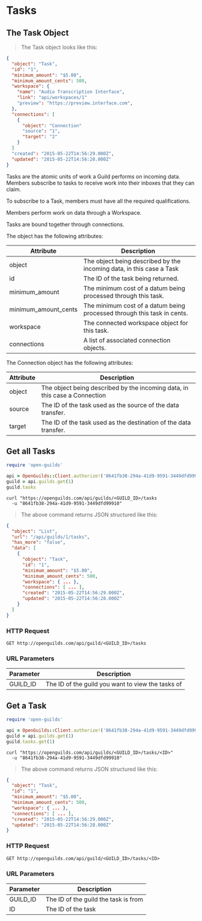 # Tasks

## The Task Object
> The Task object looks like this:

```json
{
  "object": "Task",
  "id": "1",
  "minimum_amount": "$5.00",
  "minimum_amount_cents": 500,
  "workspace": {
    "name": "Audio Transcription Interface",
    "link": "api/workspaces/1"
    "preview": "https://preview.interface.com",
  },
  "connections": [
    {
      "object": "Connection"
      "source": "1",
      "target": "2"
    }
  ]
  "created": "2015-05-22T14:56:29.000Z",
  "updated": "2015-05-22T14:56:28.000Z"
}
```

Tasks are the atomic units of work a Guild performs on incoming data.
Members subscribe to tasks to receive work into their inboxes that they can
claim.

To subscribe to a Task, members must have all the required qualifications.

Members perform work on data through a Workspace.

Tasks are bound together through connections.


The object has the following attributes:

Attribute | Description
--------- | -----------
object | The object being described by the incoming data, in this case a Task
id | The ID of the task being returned.
minimum_amount | The minimum cost of a datum being processed through this task.
minimum_amount_cents | The minimum cost of a datum being processed through this task in cents.
workspace | The connected workspace object for this task.
connections | A list of associated connection objects.


The Connection object has the following attributes:

Attribute | Description
--------- | -----------
object | The object being described by the incoming data, in this case a Connection
source | The ID of the task used as the source of the data transfer.
target | The ID of the task used as the destination of the data transfer.


## Get all Tasks
```ruby
require 'open-guilds'

api = OpenGuilds::Client.authorize!('8641fb38-294a-41d9-9591-3449dfd99910')
guild = api.guilds.get(1)
guild.tasks
```

```shell
curl "https://openguilds.com/api/guilds/<GUILD_ID>/tasks
  -u "8641fb38-294a-41d9-9591-3449dfd99910"
```

> The above command returns JSON structured like this:

```json
{
  "object": "List",
  "url": "/api/guilds/1/tasks",
  "has_more": "false",
  "data": [
    {
      "object": "Task",
      "id": "1",
      "minimum_amount": "$5.00",
      "minimum_amount_cents": 500,
      "workspace": { ... },
      "connections": [ ... ],
      "created": "2015-05-22T14:56:29.000Z",
      "updated": "2015-05-22T14:56:28.000Z"
    }
  ]
}

```

### HTTP Request

`GET http://openguilds.com/api/guild/<GUILD_ID>/tasks`

### URL Parameters

Parameter | Description
--------- | -----------
GUILD_ID | The ID of the guild you want to view the tasks of


## Get a Task
```ruby
require 'open-guilds'

api = OpenGuilds::Client.authorize!('8641fb38-294a-41d9-9591-3449dfd99910')
guild = api.guilds.get(1)
guild.tasks.get(1)
```

```shell
curl "https://openguilds.com/api/guilds/<GUILD_ID>/tasks/<ID>"
  -u "8641fb38-294a-41d9-9591-3449dfd99910"
```

> The above command returns JSON structured like this:

```json
{
  "object": "Task",
  "id": "1",
  "minimum_amount": "$5.00",
  "minimum_amount_cents": 500,
  "workspace": { ... },
  "connections": [ ... ],
  "created": "2015-05-22T14:56:29.000Z",
  "updated": "2015-05-22T14:56:28.000Z"
}
```

### HTTP Request

`GET http://openguilds.com/api/guild/<GUILD_ID>/tasks/<ID>`

### URL Parameters

Parameter | Description
--------- | -----------
GUILD_ID | The ID of the guild the task is from
ID | The ID of the task
